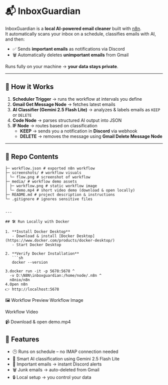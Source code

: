 # 📬 InboxGuardian  

InboxGuardian is a **local AI-powered email cleaner** built with [n8n](https://n8n.io/).  
It automatically scans your inbox on a schedule, classifies emails with AI, and then:  

- ✅ Sends **important emails** as notifications via Discord  
- 🗑️ Automatically deletes **unimportant emails** from Gmail  

Runs fully on your machine → **your data stays private**.  

---

## 🚀 How it Works  

1. **Scheduler Trigger** → runs the workflow at intervals you define  
2. **Gmail Get Message Node** → fetches latest emails  
3. **AI Classifier (Gemini 2.5 Flash Lite)** → analyzes & labels emails as `KEEP` or `DELETE`  
4. **Code Node** → parses structured AI output into JSON  
5. **IF Node** → routes based on classification  
   - **KEEP** → sends you a notification in **Discord** via webhook  
   - **DELETE** → removes the message using **Gmail Delete Message Node**  

---

## 📂 Repo Contents  
```
├─ workflow.json # exported n8n workflow
├─ screenshots/ # workflow visuals
│ └─ flow.png # screenshot of workflow
├─ media/ # workflow demo assets
│ ├─ workflow.png # static workflow image
│ └─ demo.mp4 # short video demo (download & open locally)
├─ README.md # project description & instructions
└─ .gitignore # ignores sensitive files
``` 
```

---

## 🛠️ Run Locally with Docker  

1. **Install Docker Desktop**  
   - Download & install [Docker Desktop](https://www.docker.com/products/docker-desktop/)  
   - Start Docker Desktop  

2. **Verify Docker Installation**  
   ```sh
   docker --version

3.docker run -it -p 5678:5678 ^
  -v D:\N8N\inboxguardian:/home/node/.n8n ^
  n8nio/n8n
4.Open n8n
👉 http://localhost:5678

```
🖼️ Workflow Preview
Workflow Image

Workflow Video

📹 Download & open demo.mp4
## 🔔 Features  

- 🕒 Runs on schedule – no IMAP connection needed  
- 🤖 Smart AI classification using Gemini 2.5 Flash Lite  
- 📨 Important emails → instant Discord alerts  
- 🗑️ Junk emails → auto-deleted from Gmail  
- 🔒 Local setup → you control your data  

